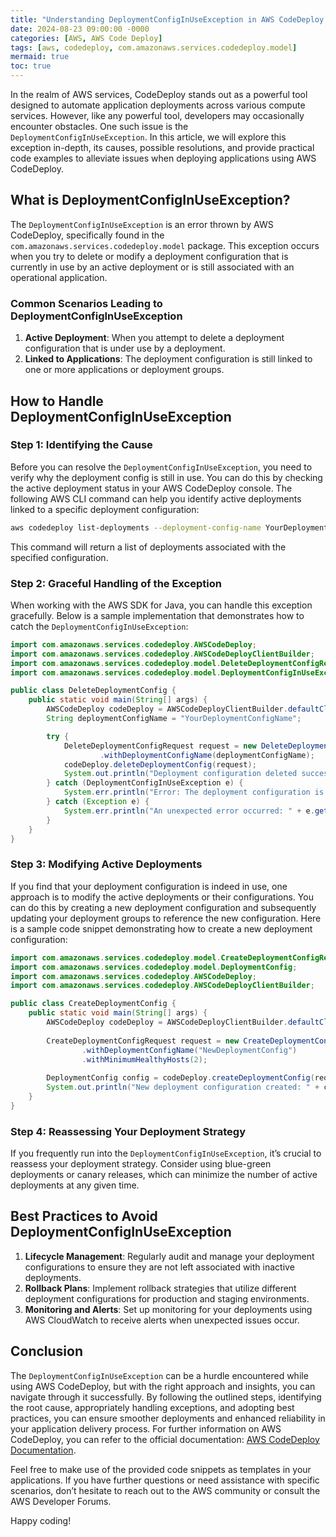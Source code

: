 ```yaml
---
title: "Understanding DeploymentConfigInUseException in AWS CodeDeploy: A Comprehensive Guide"
date: 2024-08-23 09:00:00 -0000
categories: [AWS, AWS Code Deploy]
tags: [aws, codedeploy, com.amazonaws.services.codedeploy.model]
mermaid: true
toc: true
---
```



In the realm of AWS services, CodeDeploy stands out as a powerful tool designed to automate application deployments across various compute services. However, like any powerful tool, developers may occasionally encounter obstacles. One such issue is the `DeploymentConfigInUseException`. In this article, we will explore this exception in-depth, its causes, possible resolutions, and provide practical code examples to alleviate issues when deploying applications using AWS CodeDeploy.

## What is DeploymentConfigInUseException?

The `DeploymentConfigInUseException` is an error thrown by AWS CodeDeploy, specifically found in the `com.amazonaws.services.codedeploy.model` package. This exception occurs when you try to delete or modify a deployment configuration that is currently in use by an active deployment or is still associated with an operational application.

### Common Scenarios Leading to DeploymentConfigInUseException

1. **Active Deployment**: When you attempt to delete a deployment configuration that is under use by a deployment.
2. **Linked to Applications**: The deployment configuration is still linked to one or more applications or deployment groups.

## How to Handle DeploymentConfigInUseException

### Step 1: Identifying the Cause

Before you can resolve the `DeploymentConfigInUseException`, you need to verify why the deployment config is still in use. You can do this by checking the active deployment status in your AWS CodeDeploy console. The following AWS CLI command can help you identify active deployments linked to a specific deployment configuration:

```bash
aws codedeploy list-deployments --deployment-config-name YourDeploymentConfigName
```

This command will return a list of deployments associated with the specified configuration.

### Step 2: Graceful Handling of the Exception

When working with the AWS SDK for Java, you can handle this exception gracefully. Below is a sample implementation that demonstrates how to catch the `DeploymentConfigInUseException`:

```java
import com.amazonaws.services.codedeploy.AWSCodeDeploy;
import com.amazonaws.services.codedeploy.AWSCodeDeployClientBuilder;
import com.amazonaws.services.codedeploy.model.DeleteDeploymentConfigRequest;
import com.amazonaws.services.codedeploy.model.DeploymentConfigInUseException;

public class DeleteDeploymentConfig {
    public static void main(String[] args) {
        AWSCodeDeploy codeDeploy = AWSCodeDeployClientBuilder.defaultClient();
        String deploymentConfigName = "YourDeploymentConfigName";

        try {
            DeleteDeploymentConfigRequest request = new DeleteDeploymentConfigRequest()
                    .withDeploymentConfigName(deploymentConfigName);
            codeDeploy.deleteDeploymentConfig(request);
            System.out.println("Deployment configuration deleted successfully.");
        } catch (DeploymentConfigInUseException e) {
            System.err.println("Error: The deployment configuration is currently in use and cannot be deleted.");
        } catch (Exception e) {
            System.err.println("An unexpected error occurred: " + e.getMessage());
        }
    }
}
```

### Step 3: Modifying Active Deployments

If you find that your deployment configuration is indeed in use, one approach is to modify the active deployments or their configurations. You can do this by creating a new deployment configuration and subsequently updating your deployment groups to reference the new configuration. Here is a sample code snippet demonstrating how to create a new deployment configuration:

```java
import com.amazonaws.services.codedeploy.model.CreateDeploymentConfigRequest;
import com.amazonaws.services.codedeploy.model.DeploymentConfig;
import com.amazonaws.services.codedeploy.AWSCodeDeploy;
import com.amazonaws.services.codedeploy.AWSCodeDeployClientBuilder;

public class CreateDeploymentConfig {
    public static void main(String[] args) {
        AWSCodeDeploy codeDeploy = AWSCodeDeployClientBuilder.defaultClient();
        
        CreateDeploymentConfigRequest request = new CreateDeploymentConfigRequest()
                .withDeploymentConfigName("NewDeploymentConfig")
                .withMinimumHealthyHosts(2);
        
        DeploymentConfig config = codeDeploy.createDeploymentConfig(request);
        System.out.println("New deployment configuration created: " + config.getDeploymentConfigName());
    }
}
```

### Step 4: Reassessing Your Deployment Strategy

If you frequently run into the `DeploymentConfigInUseException`, it’s crucial to reassess your deployment strategy. Consider using blue-green deployments or canary releases, which can minimize the number of active deployments at any given time.

## Best Practices to Avoid DeploymentConfigInUseException

1. **Lifecycle Management**: Regularly audit and manage your deployment configurations to ensure they are not left associated with inactive deployments.
2. **Rollback Plans**: Implement rollback strategies that utilize different deployment configurations for production and staging environments.
3. **Monitoring and Alerts**: Set up monitoring for your deployments using AWS CloudWatch to receive alerts when unexpected issues occur.

## Conclusion

The `DeploymentConfigInUseException` can be a hurdle encountered while using AWS CodeDeploy, but with the right approach and insights, you can navigate through it successfully. By following the outlined steps, identifying the root cause, appropriately handling exceptions, and adopting best practices, you can ensure smoother deployments and enhanced reliability in your application delivery process. For further information on AWS CodeDeploy, you can refer to the official documentation: [AWS CodeDeploy Documentation](https://docs.aws.amazon.com/codedeploy/latest/userguide/welcome.html).

Feel free to make use of the provided code snippets as templates in your applications. If you have further questions or need assistance with specific scenarios, don’t hesitate to reach out to the AWS community or consult the AWS Developer Forums.

Happy coding!